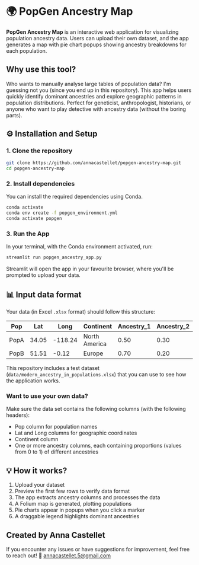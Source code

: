 # 🌍 PopGen Ancestry Map
**PopGen Ancestry Map** is an interactive web application for visualizing population ancestry data. Users can upload their own dataset, and the app generates a map with pie chart popups showing ancestry breakdowns for each population.

## Why use this tool?
Who wants to manually analyse large tables of population data? I'm guessing not you (since you end up in this repository). This app helps users quickly identify dominant ancestries and explore geographic patterns in population distributions. Perfect for geneticist, anthropologist, historians, or anyone who want to play detective with ancestry data (without the boring parts).

## ⚙️ Installation and Setup
### 1. Clone the repository
```bash
git clone https://github.com/annacastellet/popgen-ancestry-map.git
cd popgen-ancestry-map
```

### 2. Install dependencies
You can install the required dependencies using Conda.
```bash
conda activate
conda env create -f popgen_environment.yml
conda activate popgen
```

### 3. Run the App
In your terminal, with the Conda environment activated, run:
```bash
streamlit run popgen_ancestry_app.py
```
Streamlit will open the app in your favourite browser, where you'll be prompted to upload your data.

## 📊 Input data format
Your data (in Excel ``.xlsx`` format) should follow this structure:

| Pop   | Lat   | Long   | Continent    | Ancestry_1 | Ancestry_2 | Ancestry_3 | ... |
|-------|-------|--------|--------------|------------|------------|------------|-----|
| PopA  | 34.05 | -118.24| North America| 0.50       | 0.30       | 0.20       | ... |
| PopB  | 51.51 | -0.12  | Europe       | 0.70       | 0.20       | 0.10       | ... |

This repository includes a test dataset (``data/modern_ancestry_in_populations.xlsx``) that you can use to see how the application works.

### Want to use your own data?
Make sure the data set contains the following columns (with the following headers):
* Pop column for population names
* Lat and Long columns for geographic coordinates
* Continent column
* One or more ancestry columns, each containing proportions (values from 0 to 1) of different ancestries
  
## 💡 How it works?
1. Upload your dataset
2. Preview the first few rows to verify data format
3. The app extracts ancestry columns and processes the data
4. A Folium map is generated, plotting populations
5. Pie charts appear in popups when you click a marker
6. A draggable legend highlights dominant ancestries

## Created by Anna Castellet
If you encounter any issues or have suggestions for improvement, feel free to reach out!
📩 annacastellet.5@gmail.com